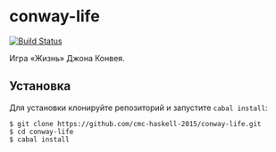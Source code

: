 # conway-life

[![Build Status](https://travis-ci.org/cmc-haskell-2015/conway-life.svg?branch=master)](https://travis-ci.org/cmc-haskell-2015/conway-life)

Игра «Жизнь» Джона Конвея.

## Установка

Для установки клонируйте репозиторий и запустите `cabal install`:

```
$ git clone https://github.com/cmc-haskell-2015/conway-life.git
$ cd conway-life
$ cabal install
```
